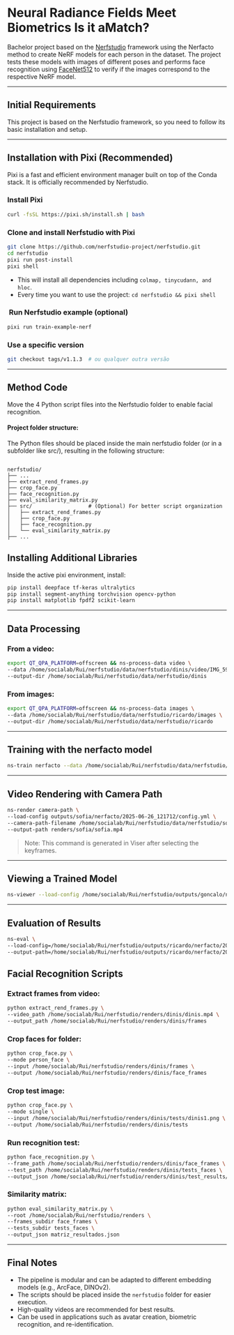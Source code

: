 # Neural Radiance Fields Meet Biometrics Is it aMatch?
Bachelor project based on the [Nerfstudio](https://github.com/nerfstudio-project/nerfstudio) framework using the Nerfacto method to create NeRF models for each person in the dataset. The project tests these models with images of different poses and performs face recognition using [FaceNet512](https://github.com/davidsandberg/facenet) to verify if the images correspond to the respective NeRF model.

---


## Initial Requirements

This project is based on the Nerfstudio framework, so you need to follow its basic installation and setup.

---

## Installation with Pixi (Recommended)

Pixi is a fast and efficient environment manager built on top of the Conda stack. It is officially recommended by Nerfstudio.

### Install Pixi

```bash
curl -fsSL https://pixi.sh/install.sh | bash
```

### Clone and install Nerfstudio with Pixi

```bash
git clone https://github.com/nerfstudio-project/nerfstudio.git
cd nerfstudio
pixi run post-install
pixi shell
```

- This will install all dependencies including `colmap, tinycudann, and hloc`.
- Every time you want to use the project: `cd nerfstudio && pixi shell`

###  Run Nerfstudio example (optional)

```bash
pixi run train-example-nerf
```

### Use a specific version

```bash
git checkout tags/v1.1.3  # ou qualquer outra versão
```

---

## Method Code

Move the 4 Python script files into the Nerfstudio folder to enable facial recognition.

#### Project folder structure:
The Python files should be placed inside the main nerfstudio folder (or in a subfolder like src/), resulting in the following structure:
```

nerfstudio/
├── ...
├── extract_rend_frames.py
├── crop_face.py
├── face_recognition.py
├── eval_similarity_matrix.py
├── src/                  # (Optional) For better script organization
│   ├── extract_rend_frames.py
│   ├── crop_face.py
│   ├── face_recognition.py
│   └── eval_similarity_matrix.py
├── ...

```

## Installing Additional Libraries

Inside the active pixi environment, install:

```bash
pip install deepface tf-keras ultralytics
pip install segment-anything torchvision opencv-python
pip install matplotlib fpdf2 scikit-learn
```

---

## Data Processing

### From a video:

```bash
export QT_QPA_PLATFORM=offscreen && ns-process-data video \
--data /home/socialab/Rui/nerfstudio/data/nerfstudio/dinis/video/IMG_5956.MOV \
--output-dir /home/socialab/Rui/nerfstudio/data/nerfstudio/dinis
```

### From images:

```bash
export QT_QPA_PLATFORM=offscreen && ns-process-data images \
--data /home/socialab/Rui/nerfstudio/data/nerfstudio/ricardo/images \
--output-dir /home/socialab/Rui/nerfstudio/data/nerfstudio/ricardo
```

---

## Training with the nerfacto model

```bash
ns-train nerfacto --data /home/socialab/Rui/nerfstudio/data/nerfstudio/ricardo
```

---

## Video Rendering with Camera Path

```bash
ns-render camera-path \
--load-config outputs/sofia/nerfacto/2025-06-26_121712/config.yml \
--camera-path-filename /home/socialab/Rui/nerfstudio/data/nerfstudio/sofia/camera_paths/sofia.json \
--output-path renders/sofia/sofia.mp4
```

> Note: This command is generated in Viser after selecting the keyframes.

---

## Viewing a Trained Model

```bash
ns-viewer --load-config /home/socialab/Rui/nerfstudio/outputs/goncalo/nerfacto/2025-06-25_180938/config.yml
```

---

## Evaluation of Results

```bash
ns-eval \
--load-config=/home/socialab/Rui/nerfstudio/outputs/ricardo/nerfacto/2025-06-26_143818/config.yml \
--output-path=/home/socialab/Rui/nerfstudio/outputs/ricardo/nerfacto/2025-06-26_143818/output.json
```

## Facial Recognition Scripts

### Extract frames from video:

```bash
python extract_rend_frames.py \
--video_path /home/socialab/Rui/nerfstudio/renders/dinis/dinis.mp4 \
--output_path /home/socialab/Rui/nerfstudio/renders/dinis/frames
```

### Crop faces for folder:

```bash
python crop_face.py \
--mode person_face \
--input /home/socialab/Rui/nerfstudio/renders/dinis/frames \
--output /home/socialab/Rui/nerfstudio/renders/dinis/face_frames
```

### Crop test image:

```bash
python crop_face.py \
--mode single \
--input /home/socialab/Rui/nerfstudio/renders/dinis/tests/dinis1.png \
--output /home/socialab/Rui/nerfstudio/renders/dinis/tests
```

### Run recognition test:

```bash
python face_recognition.py \
--frame_path /home/socialab/Rui/nerfstudio/renders/dinis/face_frames \
--test_path /home/socialab/Rui/nerfstudio/renders/dinis/tests_faces \
--output_json /home/socialab/Rui/nerfstudio/renders/dinis/test_results/sim_cos.json
```

### Similarity matrix:

```bash
python eval_similarity_matrix.py \
--root /home/socialab/Rui/nerfstudio/renders \
--frames_subdir face_frames \
--tests_subdir tests_faces \
--output_json matriz_resultados.json
```

---

## Final Notes

- The pipeline is modular and can be adapted to different embedding models (e.g., ArcFace, DINOv2).
- The scripts should be placed inside the `nerfstudio` folder for easier execution.
- High-quality videos are recommended for best results.
- Can be used in applications such as avatar creation, biometric recognition, and re-identification.


